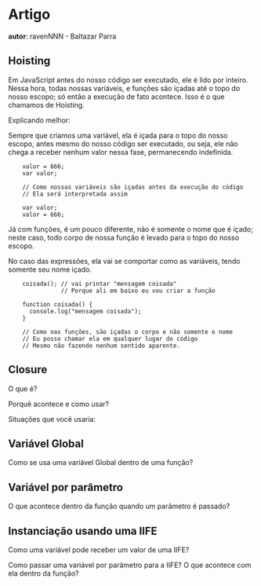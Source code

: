 # Artigo
**autor**: ravenNNN - Baltazar Parra

## Hoisting

Em JavaScript antes do nosso código ser executado,
ele é lido por inteiro. Nessa hora, todas nossas variáveis,
e funções são içadas até o topo do nosso escopo;
só então a execução de fato acontece.
Isso é o que chamamos de Hoisting.

Explicando melhor:

Sempre que criamos uma variável, ela é içada para o topo do nosso escopo,
antes mesmo do nosso código ser executado, ou seja,
ele não chega a receber nenhum valor nessa fase, permanecendo indefinida.

```
    valor = 666;
    var valor;

    // Como nossas variáveis são içadas antes da execução do código
    // Ela será interpretada assim

    var valor;
    valor = 666;
```

Já com funções, é um pouco diferente,
não é somente o nome que é içado; neste caso,
todo corpo de nossa função é levado para o topo do nosso escopo.

No caso das expressões, ela vai se comportar como as variáveis,
tendo somente seu nome içado.

```
    coisada(); // vai printar "mensagem coisada"
               // Porque ali em baixo eu vou criar a função

    function coisada() {
      console.log("mensagem coisada");
    }

    // Como nas funções, são içadas o corpo e não somente o nome
    // Eu posso chamar ela em qualquer lugar do código
    // Mesmo não fazendo nenhum sentido aparente.
```



## Closure

O que é?

Porquê acontece e como usar?

Situações que você usaria:

## Variável Global

Como se usa uma variável Global dentro de uma função?

## Variável por parâmetro

O que acontece dentro da função quando um parâmetro é passado?

## Instanciação usando uma IIFE

Como uma variável pode receber um valor de uma IIFE?

Como passar uma variável por parâmetro para a IIFE? O que acontece com ela dentro da função?
